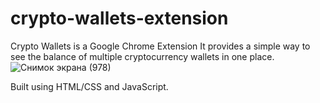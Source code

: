 # crypto-wallets-extension
Crypto Wallets is a Google Chrome Extension
It provides a simple way to see the balance of multiple cryptocurrency wallets in one place.
![Снимок экрана (978)](https://user-images.githubusercontent.com/40773987/152184957-5c4029cd-e4cf-4631-a1ac-c667f2b24d10.png)

Built using HTML/CSS and JavaScript.
